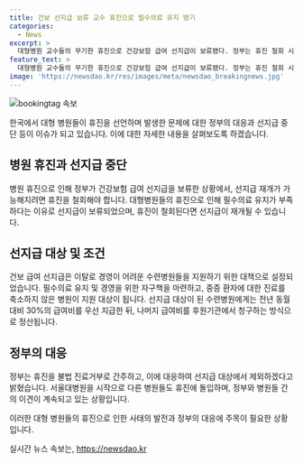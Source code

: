 ```yaml
---
title: 건보 선지급 보류 교수 휴진으로 필수의료 유지 방기
categories:
  - News
excerpt: >
  대형병원 교수들의 무기한 휴진으로 건강보험 급여 선지급이 보류됐다. 정부는 휴진 철회 시 선지급 재개 가능하다고 밝혔지만, 휴진을 불법 진료거부로 여기며 선지급 대상에서 제외하겠다고 전했다. 어려움을 겪는 수련병원에 지원을 목적으로 한 선지급은 필수의료 유지와 관련이 있다. 서울대병원을 시작으로 여러 병원의 휴진이 이어지고 있으며, 세브란스병원과 서울아산병원 등도 휴진을 선언했다.
feature_text: >
  대형병원 교수들의 무기한 휴진으로 건강보험 급여 선지급이 보류됐다. 정부는 휴진 철회 시 선지급 재개 가능하다고 밝혔지만, 휴진을 불법 진료거부로 여기며 선지급 대상에서 제외하겠다고 전했다. 어려움을 겪는 수련병원에 지원을 목적으로 한 선지급은 필수의료 유지와 관련이 있다. 서울대병원을 시작으로 여러 병원의 휴진이 이어지고 있으며, 세브란스병원과 서울아산병원 등도 휴진을 선언했다.
image: 'https://newsdao.kr/res/images/meta/newsdao_breakingnews.jpg'
---
```


<p><img src="https://newsdao.kr/res/images/meta/newsdao_breakingnews.jpg" alt="bookingtag 속보" /></p>

<p>한국에서 대형 병원들이 휴진을 선언하며 발생한 문제에 대한 정부의 대응과 선지급 중단 등이 이슈가 되고 있습니다. 이에 대한 자세한 내용을 살펴보도록 하겠습니다.</p>

<h2 data-ke-size="size26">병원 휴진과 선지급 중단</h2>

<p>병원 휴진으로 인해 정부가 건강보험 급여 선지급을 보류한 상황에서, 선지급 재개가 가능해지려면 휴진을 철회해야 합니다. 대형병원들의 휴진으로 인해 필수의료 유지가 부족하다는 이유로 선지급이 보류되었으며, 휴진이 철회된다면 선지급이 재개될 수 있습니다.</p>

<h2 data-ke-size="size26">선지급 대상 및 조건</h2>

<p>건보 급여 선지급은 이탈로 경영이 어려운 수련병원들을 지원하기 위한 대책으로 설정되었습니다. 필수의료 유지 및 경영을 위한 자구책을 마련하고, 중증 환자에 대한 진료를 축소하지 않은 병원이 지원 대상이 됩니다. 선지급 대상이 된 수련병원에게는 전년 동월 대비 30%의 급여비를 우선 지급한 뒤, 나머지 급여비를 후원기관에서 청구하는 방식으로 정산됩니다.</p>

<h2 data-ke-size="size26">정부의 대응</h2>

<p>정부는 휴진을 불법 진료거부로 간주하고, 이에 대응하여 선지급 대상에서 제외하겠다고 밝혔습니다. 서울대병원을 시작으로 다른 병원들도 휴진에 돌입하며, 정부와 병원들 간의 이견이 계속되고 있는 상황입니다.</p>

<p>이러한 대형 병원들의 휴진으로 인한 사태의 발전과 정부의 대응에 주목이 필요한 상황입니다.</p>
실시간 뉴스 속보는, <a href="https://newsdao.kr" rel="dofollow">https://newsdao.kr</a>


